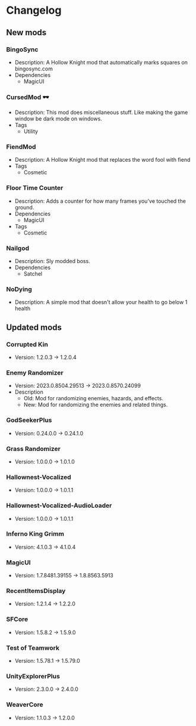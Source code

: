 # Changelog


## New mods

### BingoSync

- Description: A Hollow Knight mod that automatically marks squares on bingosync.com
- Dependencies
  + MagicUI

### CursedMod 🕶

- Description: This mod does miscellaneous stuff. Like making the game window be dark mode on windows.
- Tags
  + Utility

### FiendMod

- Description: A Hollow Knight mod that replaces the word fool with fiend
- Tags
  + Cosmetic

### Floor Time Counter

- Description: Adds a counter for how many frames you&#x27;ve touched the ground.
- Dependencies
  + MagicUI
- Tags
  + Cosmetic

### Nailgod

- Description: Sly modded boss.
- Dependencies
  + Satchel

### NoDying

- Description: A simple mod that doesn&#x27;t allow your health to go below 1 health


## Updated mods

### Corrupted Kin

- Version: 1.2.0.3 -> 1.2.0.4

### Enemy Randomizer

- Version: 2023.0.8504.29513 -> 2023.0.8570.24099
- Description
  + Old: Mod for randomizing enemies, hazards, and effects.
  + New: Mod for randomizing the enemies and related things.

### GodSeekerPlus

- Version: 0.24.0.0 -> 0.24.1.0

### Grass Randomizer

- Version: 1.0.0.0 -> 1.0.1.0

### Hallownest-Vocalized

- Version: 1.0.0.0 -> 1.0.1.1

### Hallownest-Vocalized-AudioLoader

- Version: 1.0.0.0 -> 1.0.1.1

### Inferno King Grimm

- Version: 4.1.0.3 -> 4.1.0.4

### MagicUI

- Version: 1.7.8481.39155 -> 1.8.8563.5913

### RecentItemsDisplay

- Version: 1.2.1.4 -> 1.2.2.0

### SFCore

- Version: 1.5.8.2 -> 1.5.9.0

### Test of Teamwork

- Version: 1.5.78.1 -> 1.5.79.0

### UnityExplorerPlus

- Version: 2.3.0.0 -> 2.4.0.0

### WeaverCore

- Version: 1.1.0.3 -> 1.2.0.0

